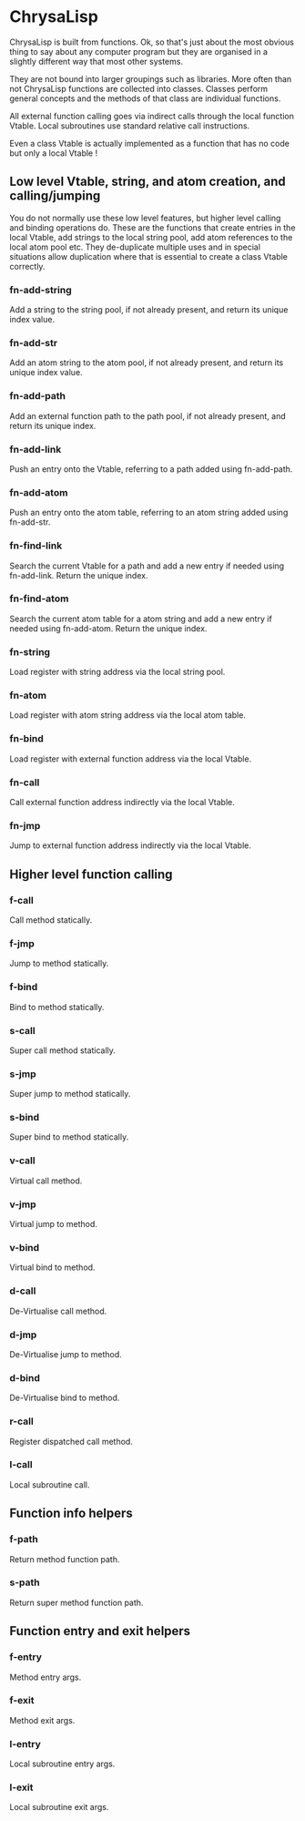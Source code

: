 # ChrysaLisp

ChrysaLisp is built from functions. Ok, so that's just about the most obvious
thing to say about any computer program but they are organised in a slightly
different way that most other systems.

They are not bound into larger groupings such as libraries. More often than not
ChrysaLisp functions are collected into classes. Classes perform general
concepts and the methods of that class are individual functions.

All external function calling goes via indirect calls through the local
function Vtable. Local subroutines use standard relative call instructions.

Even a class Vtable is actually implemented as a function that has no code but
only a local Vtable !

## Low level Vtable, string, and atom creation, and calling/jumping

You do not normally use these low level features, but higher level calling and
binding operations do. These are the functions that create entries in the local
Vtable, add strings to the local string pool, add atom references to the local
atom pool etc. They de-duplicate multiple uses and in special situations allow
duplication where that is essential to create a class Vtable correctly.

### fn-add-string

Add a string to the string pool, if not already present, and return its unique
index value.

### fn-add-str

Add an atom string to the atom pool, if not already present, and return its
unique index value.

### fn-add-path

Add an external function path to the path pool, if not already present, and
return its unique index.

### fn-add-link

Push an entry onto the Vtable, referring to a path added using fn-add-path.

### fn-add-atom

Push an entry onto the atom table, referring to an atom string added using
fn-add-str.

### fn-find-link

Search the current Vtable for a path and add a new entry if needed using
fn-add-link. Return the unique index.

### fn-find-atom

Search the current atom table for a atom string and add a new entry if needed
using fn-add-atom. Return the unique index.

### fn-string

Load register with string address via the local string pool.

### fn-atom

Load register with atom string address via the local atom table.

### fn-bind

Load register with external function address via the local Vtable.

### fn-call

Call external function address indirectly via the local Vtable.

### fn-jmp

Jump to external function address indirectly via the local Vtable.

## Higher level function calling

### f-call

Call method statically.

### f-jmp

Jump to method statically.

### f-bind

Bind to method statically.

### s-call

Super call method statically.

### s-jmp

Super jump to method statically.

### s-bind

Super bind to method statically.

### v-call

Virtual call method.

### v-jmp

Virtual jump to method.

### v-bind

Virtual bind to method.

### d-call

De-Virtualise call method.

### d-jmp

De-Virtualise jump to method.

### d-bind

De-Virtualise bind to method.

### r-call

Register dispatched call method.

### l-call

Local subroutine call.

## Function info helpers

### f-path

Return method function path.

### s-path

Return super method function path.

## Function entry and exit helpers

### f-entry

Method entry args.

### f-exit

Method exit args.

### l-entry

Local subroutine entry args.

### l-exit

Local subroutine exit args.
